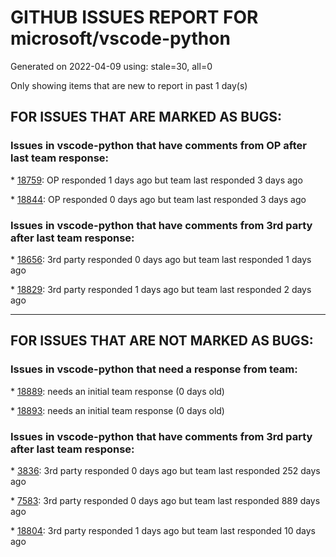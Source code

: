 
# GITHUB ISSUES REPORT FOR microsoft/vscode-python


Generated on 2022-04-09 using: stale=30, all=0


Only showing items that are new to report in past 1 day(s)


## FOR ISSUES THAT ARE MARKED AS BUGS:


### Issues in vscode-python that have comments from OP after last team response:


\* [18759](https://github.com/microsoft/vscode-python/issues/18759 "Linting more than just my code in an infinite loop"): OP responded 1 days ago but team last responded 3 days ago

\* [18844](https://github.com/microsoft/vscode-python/issues/18844 "Test discovery can't add two subdirectories with a third different directory (Multiple raw data nodes had the same id)"): OP responded 0 days ago but team last responded 3 days ago

### Issues in vscode-python that have comments from 3rd party after last team response:


\* [18656](https://github.com/microsoft/vscode-python/issues/18656 "Pytest discovery stuck in Output panel"): 3rd party responded 0 days ago but team last responded 1 days ago

\* [18829](https://github.com/microsoft/vscode-python/issues/18829 "Invalid regular expression logging error occurs when file paths contain special characters"): 3rd party responded 1 days ago but team last responded 2 days ago

---

## FOR ISSUES THAT ARE NOT MARKED AS BUGS:


### Issues in vscode-python that need a response from team:


\* [18889](https://github.com/microsoft/vscode-python/issues/18889 "Testing panel does not tell you there is a syntax error in the tests"): needs an initial team response (0 days old)

\* [18893](https://github.com/microsoft/vscode-python/issues/18893 "isort pycln support"): needs an initial team response (0 days old)

### Issues in vscode-python that have comments from 3rd party after last team response:


\* [3836](https://github.com/microsoft/vscode-python/issues/3836 "Run linter on all files in a workspace, even the unopened ones"): 3rd party responded 0 days ago but team last responded 252 days ago

\* [7583](https://github.com/microsoft/vscode-python/issues/7583 "'Run All Tests' button does not invoke Auto Save "): 3rd party responded 0 days ago but team last responded 889 days ago

\* [18804](https://github.com/microsoft/vscode-python/issues/18804 "be able to switch `JustMyCode` for the debugger on the UI panel quickly?"): 3rd party responded 1 days ago but team last responded 10 days ago
